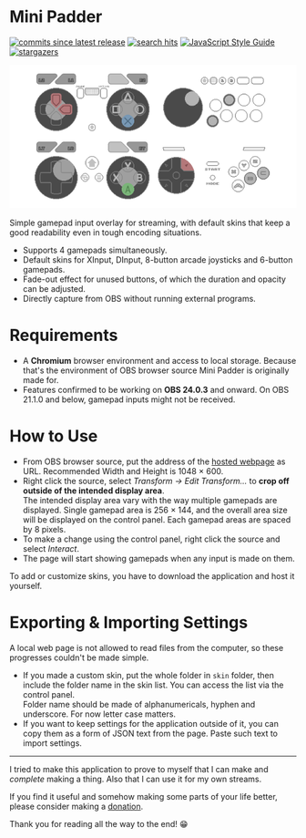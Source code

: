 # Mini Padder

[![commits since latest release](https://img.shields.io/github/commits-since/Dinir/mini-padder/latest?sort=semver)](https://github.com/Dinir/mini-padder/commits/master)
[![search hits](https://img.shields.io/github/search/Dinir/mini-padder/input%20overlay?label=%27input%20overlay%27%20counter&logo=github)](https://github.com/search?q=input+overlay)
[![JavaScript Style Guide](https://img.shields.io/badge/code_style-standard-brightgreen.svg)](https://standardjs.com)
[![stargazers](https://img.shields.io/github/stars/Dinir/mini-padder?style=social&link=https://github.com/Dinir/mini-padder&link=https://github.com/Dinir/mini-padder/stargazers)](https://github.com/Dinir/mini-padder/stargazers)

![Default Skins]

Simple gamepad input overlay for streaming, with default skins that keep a good readability even in tough encoding situations.

- Supports 4 gamepads simultaneously.
- Default skins for XInput, DInput, 8-button arcade joysticks and 6-button gamepads.
- Fade-out effect for unused buttons, of which the duration and opacity can be adjusted.
- Directly capture from OBS without running external programs.

# Requirements

- A **Chromium** browser environment and access to local storage. Because that's the environment of OBS browser source Mini Padder is originally made for.
- Features confirmed to be working on **OBS 24.0.3** and onward. On OBS 21.1.0 and below, gamepad inputs might not be received.

# How to Use

- From OBS browser source, put the address of the [hosted webpage] as URL. Recommended Width and Height is 1048 × 600.
- Right click the source, select *Transform -> Edit Transform...* to **crop off outside of the intended display area**.  
  The intended display area vary with the way multiple gamepads are displayed. Single gamepad area is 256 × 144, and the overall area size will be displayed on the control panel. Each gamepad areas are spaced by 8 pixels.
- To make a change using the control panel, right click the source and select *Interact*.
- The page will start showing gamepads when any input is made on them.

To add or customize skins, you have to download the application and host it yourself.

# Exporting & Importing Settings

A local web page is not allowed to read files from the computer, so these progresses couldn't be made simple.

- If you made a custom skin, put the whole folder in `skin` folder, then include the folder name in the skin list. You can access the list via the control panel.  
Folder name should be made of alphanumericals, hyphen and underscore. For now letter case matters.
- If you want to keep settings for the application outside of it, you can copy them as a form of JSON text from the page. Paste such text to import settings.

---

I tried to make this application to prove to myself that I can make and *complete* making a thing. Also that I can use it for my own streams.

If you find it useful and somehow making some parts of your life better, please consider making a [donation](https://ko-fi.com/dinir). 

Thank you for reading all the way to the end! 😁



[Default Skins]: ./image/open-graph-image-0_5x.png 'All default skins'
[Input Assignment on 8Bitdo NES30 Pro]: ./image/Assignment.gif '(564.7kB) Assigning buttons for 8Bitdo NES30 Pro'

[hosted webpage]: https://dinir.github.io/mini-padder/
[latest release]: https://github.com/Dinir/mini-padder/releases/latest
